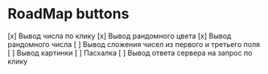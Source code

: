 # RoadMap buttons
[x] Вывод числа по клику
[x] Вывод рандомного цвета 
[x] Вывод рандомного числа
[ ] Вывод сложения чисел из первого и третьего поля
[ ] Вывод картинки
[ ] Пасхалка
[ ] Вывод ответа сервера на запрос по клику
